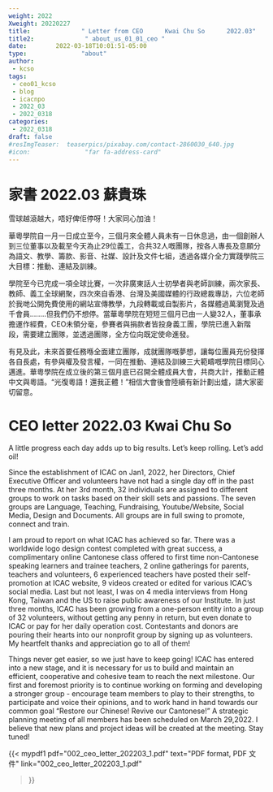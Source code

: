 ```yaml
---
weight: 2022
Xweight: 20220227
title:              " Letter from CEO      Kwai Chu So      2022.03"
title2:              " about_us_01_01_ceo "
date:        2022-03-18T10:01:51-05:00
type:               "about"
author:
 - kcso
tags:
 - ceo01_kcso
 - blog
 - icacnpo
 - 2022_03
 - 2022_0318
categories:
 - 2022_0318
draft: false
#resImgTeaser:  teaserpics/pixabay.com/contact-2860030_640.jpg
#icon:               "far fa-address-card"
---
```





# 家書		2022.03	蘇貴珠 

雪球越滾越大，唔好俾佢停呀！大家同心加油！ 

華粵學院自一月一日成立至今，三個月來全體人員未有一日休息過，由一個創辦人到三位董事以及載至今天為止29位義工，合共32人嘅團隊，按各人專長及意願分為語文、教學、籌款、影音、社媒、設計及文件七組，透過各媒介全力實踐學院三大目標：推動、連結及訓練。

學院至今已完成一項全球比賽，一次非廣東話人士初學者與老師訓練，兩次家長、教師、義工全球網聚，四次來自香港、台灣及美國媒體的行政總裁專訪，六位老師於我哋公開免費使用的網站宣傳教學，九段轉載或自製影片，各媒體過萬瀏覽及過千會員........但我們仍不想停。當華粵學院在短短三個月已由一人變32人，董事承擔運作經費，CEO未領分毫，參賽者與捐款者皆投身義工團，學院已進入新階段，需要建立團隊，並透過團隊，全方位向既定使命進發。 

有見及此，未來首要任務喺全面建立團隊，成就團隊嘅夢想，讓每位團員充份發揮各自長處，有參與權及發言權，一同在推動、連結及訓練三大範疇嘅學院目標同心邁進。華粵學院在成立後的第三個月底已召開全體成員大會，共商大計，推動正體中文與粵語。“光復粵語！還我正體！”相信大會後會陸續有新計劃出爐，請大家密切留意。

# CEO letter	2022.03        Kwai Chu So

A little progress each day adds up to big results.  Let’s keep rolling.  Let’s add oil!

Since the establishment of ICAC on Jan1, 2022, her Directors, Chief Executive Officer and volunteers have not had a single day off in the past three months.  At her 3rd month, 32 individuals are assigned to different groups to work on tasks based on their skill sets and passions. The seven groups are Language, Teaching, Fundraising, Youtube/Website, Social Media, Design and Documents.  All groups are in full swing to promote, connect and train.

I am proud to report on what ICAC has achieved so far.  There was a worldwide logo design contest completed with great success, a complimentary online Cantonese class offered to first time non-Cantonese speaking learners and trainee teachers, 2 online gatherings for parents, teachers and volunteers, 6 experienced teachers have posted their  self-promotion at ICAC website, 9 videos created or edited for various ICAC’s social media. Last but not least, I was on 4 media interviews from Hong Kong, Taiwan and the US to raise public awareness of our Institute. In just three months, ICAC has been growing from a one-person entity into a group of 32 volunteers, without getting any penny in return, but even donate to ICAC or pay for her daily operation cost.  Contestants and donors are pouring their hearts into our nonprofit group by signing up as volunteers. My heartfelt thanks and appreciation go to all of them! 

Things never get easier, so we just have to keep going!  ICAC has entered into a new stage, and it is necessary for us to build and maintain an efficient, cooperative and cohesive team to reach the next milestone.  Our first and foremost priority is to continue working on forming and developing a stronger group - encourage team members to play to their strengths, to participate and voice their opinions, and to work hand in hand towards our common goal “Restore our Chinese! Revive our Cantonese!”  A strategic planning meeting of all members has been scheduled on March 29,2022. I believe that new plans and project ideas will be created at the meeting.  Stay tuned!


{{< mypdf1 pdf="002_ceo_letter_202203_1.pdf"
text="PDF format, PDF 文件"
link="002_ceo_letter_202203_1.pdf"
>}}

